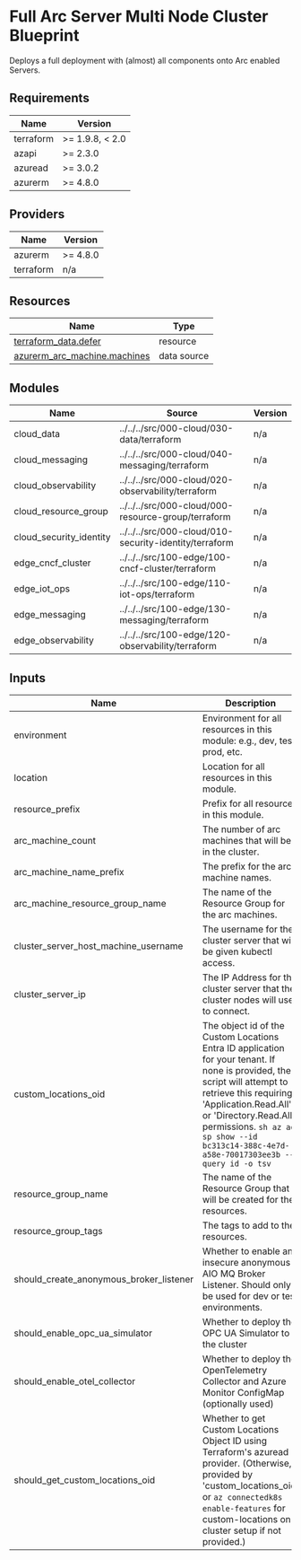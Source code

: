 <!-- BEGIN_TF_DOCS -->
<!-- markdown-table-prettify-ignore-start -->
# Full Arc Server Multi Node Cluster Blueprint

Deploys a full deployment with (almost) all components onto Arc enabled Servers.

## Requirements

| Name | Version |
|------|---------|
| terraform | >= 1.9.8, < 2.0 |
| azapi | >= 2.3.0 |
| azuread | >= 3.0.2 |
| azurerm | >= 4.8.0 |

## Providers

| Name | Version |
|------|---------|
| azurerm | >= 4.8.0 |
| terraform | n/a |

## Resources

| Name | Type |
|------|------|
| [terraform_data.defer](https://registry.terraform.io/providers/hashicorp/terraform/latest/docs/resources/data) | resource |
| [azurerm_arc_machine.machines](https://registry.terraform.io/providers/hashicorp/azurerm/latest/docs/data-sources/arc_machine) | data source |

## Modules

| Name | Source | Version |
|------|--------|---------|
| cloud\_data | ../../../src/000-cloud/030-data/terraform | n/a |
| cloud\_messaging | ../../../src/000-cloud/040-messaging/terraform | n/a |
| cloud\_observability | ../../../src/000-cloud/020-observability/terraform | n/a |
| cloud\_resource\_group | ../../../src/000-cloud/000-resource-group/terraform | n/a |
| cloud\_security\_identity | ../../../src/000-cloud/010-security-identity/terraform | n/a |
| edge\_cncf\_cluster | ../../../src/100-edge/100-cncf-cluster/terraform | n/a |
| edge\_iot\_ops | ../../../src/100-edge/110-iot-ops/terraform | n/a |
| edge\_messaging | ../../../src/100-edge/130-messaging/terraform | n/a |
| edge\_observability | ../../../src/100-edge/120-observability/terraform | n/a |

## Inputs

| Name | Description | Type | Default | Required |
|------|-------------|------|---------|:--------:|
| environment | Environment for all resources in this module: e.g., dev, test, prod, etc. | `string` | n/a | yes |
| location | Location for all resources in this module. | `string` | n/a | yes |
| resource\_prefix | Prefix for all resources in this module. | `string` | n/a | yes |
| arc\_machine\_count | The number of arc machines that will be in the cluster. | `number` | `2` | no |
| arc\_machine\_name\_prefix | The prefix for the arc machine names. | `string` | `null` | no |
| arc\_machine\_resource\_group\_name | The name of the Resource Group for the arc machines. | `string` | `null` | no |
| cluster\_server\_host\_machine\_username | The username for the cluster server that will be given kubectl access. | `string` | `null` | no |
| cluster\_server\_ip | The IP Address for the cluster server that the cluster nodes will use to connect. | `string` | `null` | no |
| custom\_locations\_oid | The object id of the Custom Locations Entra ID application for your tenant. If none is provided, the script will attempt to retrieve this requiring 'Application.Read.All' or 'Directory.Read.All' permissions. ```sh az ad sp show --id bc313c14-388c-4e7d-a58e-70017303ee3b --query id -o tsv``` | `string` | `null` | no |
| resource\_group\_name | The name of the Resource Group that will be created for the resources. | `string` | `null` | no |
| resource\_group\_tags | The tags to add to the resources. | `map(string)` | `null` | no |
| should\_create\_anonymous\_broker\_listener | Whether to enable an insecure anonymous AIO MQ Broker Listener. Should only be used for dev or test environments. | `bool` | `false` | no |
| should\_enable\_opc\_ua\_simulator | Whether to deploy the OPC UA Simulator to the cluster | `bool` | `true` | no |
| should\_enable\_otel\_collector | Whether to deploy the OpenTelemetry Collector and Azure Monitor ConfigMap (optionally used) | `bool` | `true` | no |
| should\_get\_custom\_locations\_oid | Whether to get Custom Locations Object ID using Terraform's azuread provider. (Otherwise, provided by 'custom\_locations\_oid' or `az connectedk8s enable-features` for custom-locations on cluster setup if not provided.) | `bool` | `true` | no |
<!-- markdown-table-prettify-ignore-end -->
<!-- END_TF_DOCS -->
